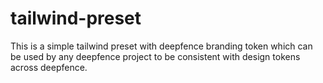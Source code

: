 # tailwind-preset

This is a simple tailwind preset with deepfence branding token which can be used by any deepfence project to be consistent with design tokens across deepfence.

